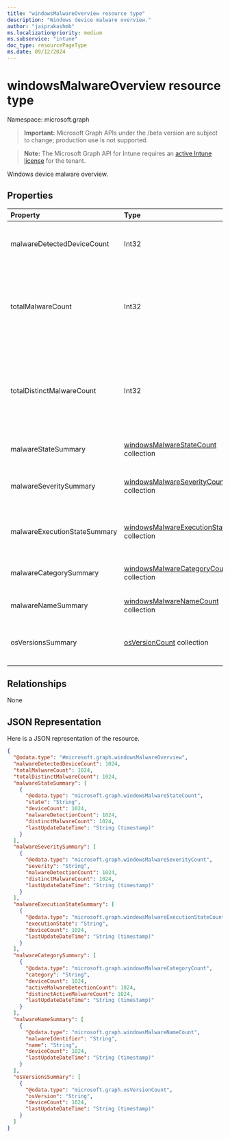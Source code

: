 ```yaml
---
title: "windowsMalwareOverview resource type"
description: "Windows device malware overview."
author: "jaiprakashmb"
ms.localizationpriority: medium
ms.subservice: "intune"
doc_type: resourcePageType
ms.date: 09/12/2024
---
```


# windowsMalwareOverview resource type

Namespace: microsoft.graph

> **Important:** Microsoft Graph APIs under the /beta version are subject to change; production use is not supported.

> **Note:** The Microsoft Graph API for Intune requires an [active Intune license](https://go.microsoft.com/fwlink/?linkid=839381) for the tenant.

Windows device malware overview.

## Properties
|Property|Type|Description|
|:---|:---|:---|
|malwareDetectedDeviceCount|Int32|Count of devices with malware detected in the last 30 days|
|totalMalwareCount|Int32|Count of all malware detections across all devices. Valid values -2147483648 to 2147483647|
|totalDistinctMalwareCount|Int32|Count of all distinct malwares detected across all devices. Valid values -2147483648 to 2147483647|
|malwareStateSummary|[windowsMalwareStateCount](../resources/intune-devices-windowsmalwarestatecount.md) collection|List of device counts per malware state|
|malwareSeveritySummary|[windowsMalwareSeverityCount](../resources/intune-devices-windowsmalwareseveritycount.md) collection|List of active malware counts per malware severity|
|malwareExecutionStateSummary|[windowsMalwareExecutionStateCount](../resources/intune-devices-windowsmalwareexecutionstatecount.md) collection|List of device counts per malware execution state|
|malwareCategorySummary|[windowsMalwareCategoryCount](../resources/intune-devices-windowsmalwarecategorycount.md) collection|List of device counts per malware category|
|malwareNameSummary|[windowsMalwareNameCount](../resources/intune-devices-windowsmalwarenamecount.md) collection|List of device counts per malware|
|osVersionsSummary|[osVersionCount](../resources/intune-devices-osversioncount.md) collection|List of device counts with malware per windows OS version|

## Relationships
None

## JSON Representation
Here is a JSON representation of the resource.
<!-- {
  "blockType": "resource",
  "@odata.type": "microsoft.graph.windowsMalwareOverview"
}
-->
``` json
{
  "@odata.type": "#microsoft.graph.windowsMalwareOverview",
  "malwareDetectedDeviceCount": 1024,
  "totalMalwareCount": 1024,
  "totalDistinctMalwareCount": 1024,
  "malwareStateSummary": [
    {
      "@odata.type": "microsoft.graph.windowsMalwareStateCount",
      "state": "String",
      "deviceCount": 1024,
      "malwareDetectionCount": 1024,
      "distinctMalwareCount": 1024,
      "lastUpdateDateTime": "String (timestamp)"
    }
  ],
  "malwareSeveritySummary": [
    {
      "@odata.type": "microsoft.graph.windowsMalwareSeverityCount",
      "severity": "String",
      "malwareDetectionCount": 1024,
      "distinctMalwareCount": 1024,
      "lastUpdateDateTime": "String (timestamp)"
    }
  ],
  "malwareExecutionStateSummary": [
    {
      "@odata.type": "microsoft.graph.windowsMalwareExecutionStateCount",
      "executionState": "String",
      "deviceCount": 1024,
      "lastUpdateDateTime": "String (timestamp)"
    }
  ],
  "malwareCategorySummary": [
    {
      "@odata.type": "microsoft.graph.windowsMalwareCategoryCount",
      "category": "String",
      "deviceCount": 1024,
      "activeMalwareDetectionCount": 1024,
      "distinctActiveMalwareCount": 1024,
      "lastUpdateDateTime": "String (timestamp)"
    }
  ],
  "malwareNameSummary": [
    {
      "@odata.type": "microsoft.graph.windowsMalwareNameCount",
      "malwareIdentifier": "String",
      "name": "String",
      "deviceCount": 1024,
      "lastUpdateDateTime": "String (timestamp)"
    }
  ],
  "osVersionsSummary": [
    {
      "@odata.type": "microsoft.graph.osVersionCount",
      "osVersion": "String",
      "deviceCount": 1024,
      "lastUpdateDateTime": "String (timestamp)"
    }
  ]
}
```
